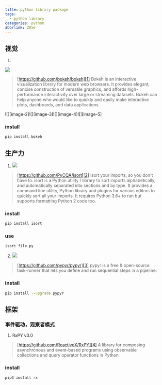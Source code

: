 ```yaml
---
title: python library package
tags:
  - python library
categories: python
abbrlink: 205e
---
```


## 视觉
1. 

<img src="https://oss.smart-lifestyle.cn/blog/cc19h.jpg" />



> [https://github.com/bokeh/bokeh][1]
> Bokeh is an interactive visualization library for modern web browsers. It provides elegant, concise construction of versatile graphics, and affords high-performance interactivity over large or streaming datasets. Bokeh can help anyone who would like to quickly and easily make interactive plots, dashboards, and data applications.

![][image-2]![][image-3]![][image-4]![][image-5]
### install
```bash
pip install bokeh
```
## 生产力
1. ![](https://oss.smart-lifestyle.cn/file/r7d0g.jpg)
> [https://github.com/PyCQA/isort][2]
> isort your imports, so you don't have to.
> isort is a Python utility / library to sort imports alphabetically, and automatically separated into sections and by type. It provides a command line utility, Python library and plugins for various editors to quickly sort all your imports. It requires Python 3.6+ to run but supports formatting Python 2 code too.
### install
```bash
pip install isort
```
### use
```bash
isort file.py
```
2. ![](https://oss.smart-lifestyle.cn/file/4dv6l.jpg)
> [https://github.com/pypyr/pypyr][3]
> pypyr is a free & open-source task-runner that lets you define and run sequential steps in a pipeline.
### install
```bash
pip install --upgrade pypyr
```
## 框架
### 事件驱动，观察者模式
1. RxPY v3.0
> [https://github.com/ReactiveX/RxPY][4]
> A library for composing asynchronous and event-based programs using observable collections and query operator functions in Python
### install
```bash
pip3 install rx
```

